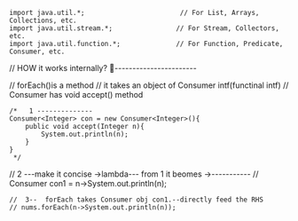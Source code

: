 ```
import java.util.*;                        // For List, Arrays, Collections, etc.
import java.util.stream.*;                // For Stream, Collectors, etc.
import java.util.function.*;              // For Function, Predicate, Consumer, etc.

```


//  HOW it works internally? 📙-----------------------

// forEach()is a  method
// it takes an object of Consumer intf(functinal intf) 
// Consumer has void accept() method 

```
/*   1 --------------
Consumer<Integer> con = new Consumer<Integer>(){
    public void accept(Integer n){
        System.out.println(n);
    }
}
 */
```
//  2  ---make it concise ->lambda--- from 1 it beomes ->-----------
// Consumer<Integer> con1 = n->System.out.println(n);
 ```
//  3--  forEach takes Consumer obj con1.--directly feed the RHS 
// nums.forEach(n->System.out.println(n));

```
